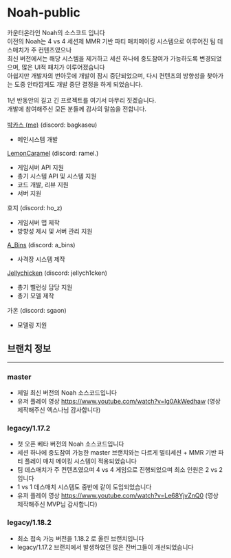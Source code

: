 # Noah-public
카운터온라인 Noah의 소스코드 입니다<br/>
이전의 Noah는 4 vs 4 세션제 MMR 기반 파티 매치메이킹 시스템으로 이루어진 팀 데스매치가 주 컨텐츠였으나<br/>
최신 버전에서는 해당 시스템을 제거하고 세션 하나에 중도참여가 가능하도록 변경되었으며, 많은 UI적 패치가 이루어졌습니다<br/>
아쉽지만 개발자의 번아웃에 개발이 잠시 중단되었으며, 다시 컨텐츠의 방향성을 찾아가는 도중 안타깝게도 개발 중단 결정을 하게 되었습니다.<br/>
<br/>
1년 반동안의 길고 긴 프로젝트를 여기서 마무리 짓겠습니다.<br/>
개발에 참여해주신 모든 분들께 감사의 말씀을 전합니다.<br/>
<br/>
[박카스 (me)](https://github.com/Backas03) (discord: bagkaseu)<br/>
 - 메인시스템 개발
   
[LemonCaramel](https://github.com/LemonCaramel) (discord: ramel.)<br/>
 - 게임서버 API 지원
 - 총기 시스템 API 및 시스템 지원
 - 코드 개발, 리뷰 지원
 - 서버 지원

호지 (discord: ho_z)
 - 게임서버 맵 제작
 - 방향성 제시 및 서버 관리 지원
   
[A_Bins](https://github.com/A-Bins) (discord: a_bins)<br/>
 - 사격장 시스템 제작
   
[Jellychicken](https://github.com/Jellychicken) (discord: jellych1cken)<br/>
 - 총기 벨런싱 담당 지원
 - 총기 모델 제작
   
가온 (discord: sgaon)<br/>
 - 모델링 지원

## 브랜치 정보
----------------
### master
 - 제일 최신 버전의 Noah 소스코드입니다
 - 유저 플레이 영상 https://www.youtube.com/watch?v=lg0AkWedhaw (영상 제작해주신 엑스나님 감사합니다)

### legacy/1.17.2
 - 첫 오픈 베타 버전의 Noah 소스코드입니다
 - 세션 하나에 중도참여 가능한 master 브랜치와는 다르게 멀티세션 + MMR 기반 파티 플레이 매치 메이킹 시스템이 적용되었습니다
 - 팀 데스매치가 주 컨텐츠였으며 4 vs 4 게임으로 진행되었으며 최소 인원은 2 vs 2 입니다
 - 1 vs 1 데스매치 시스템도 중반에 같이 도입되었습니다
 - 유저 플레이 영상 https://www.youtube.com/watch?v=Le68YjvZnQ0 (영상 제작해주신 MVP님 감사합니다)

### legacy/1.18.2
 - 최소 접속 가능 버전을 1.18.2 로 올린 브랜치입니다
 - legacy/1.17.2 브랜치에서 발생하였던 많은 잔버그들이 개선되었습니다
